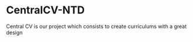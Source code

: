 # CentralCV-NTD
Central CV is our project which consists to create curriculums with a great design

